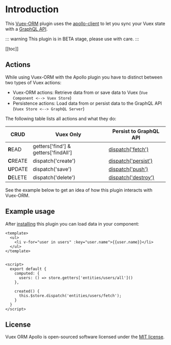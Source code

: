 # Introduction

This [Vuex-ORM](https://github.com/vuex-orm/vuex-orm) plugin uses the
[apollo-client](https://www.apollographql.com/client/) to let you sync your Vuex state with
a [GraphQL API](http://graphql.org/).

::: warning
This plugin is in BETA stage, please use with care.
:::


[[toc]]


## Actions

While using Vuex-ORM with the Apollo plugin you have to distinct between two types of Vuex actions:

- Vuex-ORM actions: Retrieve data from or save data to Vuex (`Vue Component <--> Vuex Store`)
- Persistence actions: Load data from or persist data to the GraphQL API (`Vuex Store <--> GraphQL Server`)

The following table lists all actions and what they do:

CRUD | Vuex Only | Persist to GraphQL API
--| -- | --
**R**EAD | getters['find'] & getters['findAll'] | [dispatch('fetch')](/guide/fetch)
**C**REATE | dispatch('create') | [dispatch('persist')](/guide/persist)
**U**PDATE | dispatch('save') | [dispatch('push')](/guide/push)
**D**ELETE | dispatch('delete') | [dispatch('destroy')](/guide/destroy)

See the example below to get an idea of how this plugin interacts with Vuex-ORM.




## Example usage

After [installing](/guide/setup) this plugin you can load data in your component:

```vue
<template>
  <ul>
    <li v-for="user in users" :key="user.name">{{user.name}}</li>
  </ul>
</template>


<script>
  export default {
    computed: {
      users: () => store.getters['entities/users/all']()
    },

    created() {
      this.$store.dispatch('entities/users/fetch');
    }
  }
</script>
```


## License

Vuex ORM Apollo is open-sourced software licensed under the
[MIT license](https://github.com/phortx/vuex-orm-apollo/blob/master/LICENSE.md).
